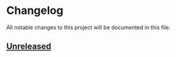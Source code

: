 # Changelog

All notable changes to this project will be documented in this file.

## [Unreleased](https://github.com/figuren-theater/ft-theming/compare/1.0.12...HEAD)



